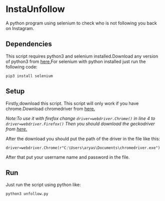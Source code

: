# InstaUnfollow
A python program using selenium to check who is not following you back on Instagram.

## Dependencies

This script requires python3 and selenium installed.Download any version of python3 from <a href="https://www.python.org/downloads/">here.</a>For selenium with python installed just run the following code:

```
pip3 install selenium
```

## Setup

Firstly,download this script.
This script will only work if you have chrome.Download chromedriver from <a href="https://chromedriver.chromium.org/downloads">here.</a>

<i>Note:To use it with firefox change ```driver=webdriver.Chrome()``` in line 4 to  ```driver=webdriver.Firefox()``` Then you should download the geckodriver from <a href="https://github.com/mozilla/geckodriver/releases">here.</a>
 </i>
 
 After the download you should put the path of the driver in the file like this:
 
 ```
 driver=webdriver.Chrome(r"C:\Users\aryas\Documents\chromedriver.exe")
 ```

After that put your username name and password in the file.

## Run

Just run the script using python like:

```
python3 unfollow.py
```
